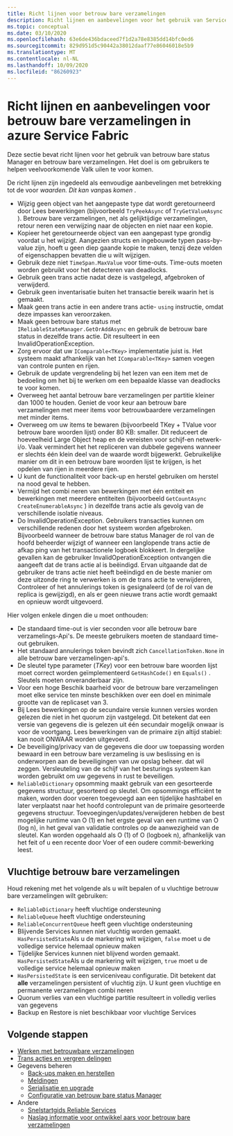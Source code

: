 ```yaml
---
title: Richt lijnen voor betrouw bare verzamelingen
description: Richt lijnen en aanbevelingen voor het gebruik van Service Fabric betrouw bare verzamelingen in een Azure Service Fabric-toepassing.
ms.topic: conceptual
ms.date: 03/10/2020
ms.openlocfilehash: 63e6de436bdaceed7f1d2a78e8385dd14bfc0ed6
ms.sourcegitcommit: 829d951d5c90442a38012daaf77e86046018e5b9
ms.translationtype: MT
ms.contentlocale: nl-NL
ms.lasthandoff: 10/09/2020
ms.locfileid: "86260923"
---
```

# <a name="guidelines-and-recommendations-for-reliable-collections-in-azure-service-fabric"></a>Richt lijnen en aanbevelingen voor betrouw bare verzamelingen in azure Service Fabric
Deze sectie bevat richt lijnen voor het gebruik van betrouw bare status Manager en betrouw bare verzamelingen. Het doel is om gebruikers te helpen veelvoorkomende Valk uilen te voor komen.

De richt lijnen zijn ingedeeld als eenvoudige aanbevelingen met betrekking tot de voor *waarden.* *Dit* *kan van*pas *komen* .

* Wijzig geen object van het aangepaste type dat wordt geretourneerd door Lees bewerkingen (bijvoorbeeld `TryPeekAsync` of `TryGetValueAsync` ). Betrouw bare verzamelingen, net als gelijktijdige verzamelingen, retour neren een verwijzing naar de objecten en niet naar een kopie.
* Kopieer het geretourneerde object van een aangepast type grondig voordat u het wijzigt. Aangezien structs en ingebouwde typen pass-by-value zijn, hoeft u geen diep gaande kopie te maken, tenzij deze velden of eigenschappen bevatten die u wilt wijzigen.
* Gebruik deze niet `TimeSpan.MaxValue` voor time-outs. Time-outs moeten worden gebruikt voor het detecteren van deadlocks.
* Gebruik geen trans actie nadat deze is vastgelegd, afgebroken of verwijderd.
* Gebruik geen inventarisatie buiten het transactie bereik waarin het is gemaakt.
* Maak geen trans actie in een andere trans actie- `using` instructie, omdat deze impasses kan veroorzaken.
* Maak geen betrouw bare status met `IReliableStateManager.GetOrAddAsync` en gebruik de betrouw bare status in dezelfde trans actie. Dit resulteert in een InvalidOperationException.
* Zorg ervoor dat uw `IComparable<TKey>` implementatie juist is. Het systeem maakt afhankelijk van het `IComparable<TKey>` samen voegen van controle punten en rijen.
* Gebruik de update vergrendeling bij het lezen van een item met de bedoeling om het bij te werken om een bepaalde klasse van deadlocks te voor komen.
* Overweeg het aantal betrouw bare verzamelingen per partitie kleiner dan 1000 te houden. Geniet de voor keur aan betrouw bare verzamelingen met meer items voor betrouwbaardere verzamelingen met minder items.
* Overweeg om uw items te bewaren (bijvoorbeeld TKey + TValue voor betrouw bare woorden lijst) onder 80 KB: smaller. Dit reduceert de hoeveelheid Large Object heap en de vereisten voor schijf-en netwerk-i/o. Vaak vermindert het het repliceren van dubbele gegevens wanneer er slechts één klein deel van de waarde wordt bijgewerkt. Gebruikelijke manier om dit in een betrouw bare woorden lijst te krijgen, is het opdelen van rijen in meerdere rijen.
* U kunt de functionaliteit voor back-up en herstel gebruiken om herstel na nood geval te hebben.
* Vermijd het combi neren van bewerkingen met één entiteit en bewerkingen met meerdere entiteiten (bijvoorbeeld `GetCountAsync` `CreateEnumerableAsync` ) in dezelfde trans actie als gevolg van de verschillende isolatie niveaus.
* Do InvalidOperationException. Gebruikers transacties kunnen om verschillende redenen door het systeem worden afgebroken. Bijvoorbeeld wanneer de betrouw bare status Manager de rol van de hoofd beheerder wijzigt of wanneer een langlopende trans actie de afkap ping van het transactionele logboek blokkeert. In dergelijke gevallen kan de gebruiker InvalidOperationException ontvangen die aangeeft dat de trans actie al is beëindigd. Ervan uitgaande dat de gebruiker de trans actie niet heeft beëindigd en de beste manier om deze uitzonde ring te verwerken is om de trans actie te verwijderen, Controleer of het annulerings token is gesignaleerd (of de rol van de replica is gewijzigd), en als er geen nieuwe trans actie wordt gemaakt en opnieuw wordt uitgevoerd.  

Hier volgen enkele dingen die u moet onthouden:

* De standaard time-out is vier seconden voor alle betrouw bare verzamelings-Api's. De meeste gebruikers moeten de standaard time-out gebruiken.
* Het standaard annulerings token bevindt zich `CancellationToken.None` in alle betrouw bare verzamelingen-api's.
* De sleutel type parameter (*TKey*) voor een betrouw bare woorden lijst moet correct worden geïmplementeerd `GetHashCode()` en `Equals()` . Sleutels moeten onveranderbaar zijn.
* Voor een hoge Beschik baarheid voor de betrouw bare verzamelingen moet elke service ten minste beschikken over een doel en minimale grootte van de replicaset van 3.
* Bij Lees bewerkingen op de secundaire versie kunnen versies worden gelezen die niet in het quorum zijn vastgelegd.
  Dit betekent dat een versie van gegevens die is gelezen uit één secundair mogelijk onwaar is voor de voortgang.
  Lees bewerkingen van de primaire zijn altijd stabiel: kan nooit ONWAAR worden uitgevoerd.
* De beveiliging/privacy van de gegevens die door uw toepassing worden bewaard in een betrouw bare verzameling is uw beslissing en is onderworpen aan de beveiligingen van uw opslag beheer. dat wil zeggen. Versleuteling van de schijf van het besturings systeem kan worden gebruikt om uw gegevens in rust te beveiligen.
* `ReliableDictionary` opsomming maakt gebruik van een gesorteerde gegevens structuur, gesorteerd op sleutel. Om opsommings efficiënt te maken, worden door voeren toegevoegd aan een tijdelijke hashtabel en later verplaatst naar het hoofd controlepunt van de primaire gesorteerde gegevens structuur. Toevoegingen/updates/verwijderen hebben de best mogelijke runtime van O (1) en het ergste geval van een runtime van O (log n), in het geval van validatie controles op de aanwezigheid van de sleutel. Kan worden opgehaald als O (1) of O (logboek n), afhankelijk van het feit of u een recente door Voer of een oudere commit-bewerking leest.

## <a name="volatile-reliable-collections"></a>Vluchtige betrouw bare verzamelingen
Houd rekening met het volgende als u wilt bepalen of u vluchtige betrouw bare verzamelingen wilt gebruiken:

* ```ReliableDictionary``` heeft vluchtige ondersteuning
* ```ReliableQueue``` heeft vluchtige ondersteuning
* ```ReliableConcurrentQueue``` heeft geen vluchtige ondersteuning
* Blijvende Services kunnen niet vluchtig worden gemaakt. ```HasPersistedState```Als u de markering wilt wijzigen, ```false``` moet u de volledige service helemaal opnieuw maken
* Tijdelijke Services kunnen niet blijvend worden gemaakt. ```HasPersistedState```Als u de markering wilt wijzigen, ```true``` moet u de volledige service helemaal opnieuw maken
* ```HasPersistedState``` is een serviceniveau configuratie. Dit betekent dat **alle** verzamelingen persistent of vluchtig zijn. U kunt geen vluchtige en permanente verzamelingen combi neren
* Quorum verlies van een vluchtige partitie resulteert in volledig verlies van gegevens
* Backup en Restore is niet beschikbaar voor vluchtige Services

## <a name="next-steps"></a>Volgende stappen
* [Werken met betrouwbare verzamelingen](service-fabric-work-with-reliable-collections.md)
* [Trans acties en vergren delingen](service-fabric-reliable-services-reliable-collections-transactions-locks.md)
* Gegevens beheren
  * [Back-ups maken en herstellen](service-fabric-reliable-services-backup-restore.md)
  * [Meldingen](service-fabric-reliable-services-notifications.md)
  * [Serialisatie en upgrade](service-fabric-application-upgrade-data-serialization.md)
  * [Configuratie van betrouw bare status Manager](service-fabric-reliable-services-configuration.md)
* Andere
  * [Snelstartgids Reliable Services](service-fabric-reliable-services-quick-start.md)
  * [Naslag informatie voor ontwikkel aars voor betrouw bare verzamelingen](/dotnet/api/microsoft.servicefabric.data.collections?view=azure-dotnet#microsoft_servicefabric_data_collections)
